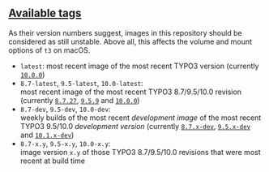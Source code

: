 ## [Available tags](https://hub.docker.com/r/undecaf/typo3-in-a-box/tags)

As their version numbers suggest, images in this repository should be 
considered as still unstable. Above all, this affects the volume and 
mount options of `t3` on macOS.

-   `latest`: most recent image of the most recent TYPO3 version 
    (currently [`10.0.0`](https://packagist.org/packages/typo3/cms#v10.0.0))
-   `8.7-latest`, `9.5-latest`, `10.0-latest`:  
    most recent image of the most recent TYPO3&nbsp;8.7/9.5/10.0
    revision (currently [`8.7.27`](https://packagist.org/packages/typo3/cms#v8.7.27),
    [`9.5.9`](https://packagist.org/packages/typo3/cms#v9.5.9) and
    [`10.0.0`](https://packagist.org/packages/typo3/cms#v10.0.0))
-   `8.7-dev`, `9.5-dev`, `10.0-dev`:  
    weekly builds of the most recent _development image_ of the most
    recent TYPO3&nbsp;9.5/10.0 _development version_ (currently
    [`8.7.x-dev`](https://packagist.org/packages/typo3/cms#dev-TYPO3_8-7),
    [`9.5.x-dev`](https://packagist.org/packages/typo3/cms#9.5.x-dev) and
    [`10.1.x-dev`](https://packagist.org/packages/typo3/cms#dev-master))
-   `8.7-x.y`, `9.5-x.y`, `10.0-x.y`:  
    image version `x.y` of those TYPO3&nbsp;8.7/9.5/10.0 revisions that were most
    recent at build time
